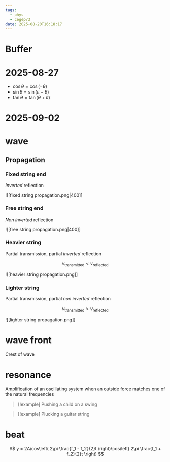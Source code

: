 ```yaml
---
tags:
  - phys
  - cegep/3
date: 2025-08-20T16:18:17
---
```


# Buffer

# 2025-08-27

- $\cos\theta = \cos(-\theta)$
- $\sin\theta = \sin(\pi - \theta)$
- $\tan\theta = \tan(\theta + \pi)$

# 2025-09-02

# wave

## Propagation

### Fixed string end

*Inverted* reflection

![[fixed string propagation.png|400]]

### Free string end

*Non inverted* reflection

![[free string propagation.png|400]]

### Heavier string

Partial transmission, partial *inverted* reflection

$$
v_\text{transmitted} < v_\text{reflected}
$$

![[heavier string propagation.png]]

### Lighter string

Partial transmission, partial *non inverted* reflection

$$
v_\text{transmitted} > v_\text{reflected}
$$

![[lighter string propagation.png]]

# wave front

Crest of wave

# resonance

Amplification of an oscillating system when an outside force matches one of the natural frequencies

> [!example] Pushing a child on a swing

> [!example] Plucking a guitar string

# beat

$$
y = 2A\cos\left( 2\pi \frac{f_1 - f_2}{2}t \right)\cos\left( 2\pi \frac{f_1 + f_2}{2}t \right)
$$

# 